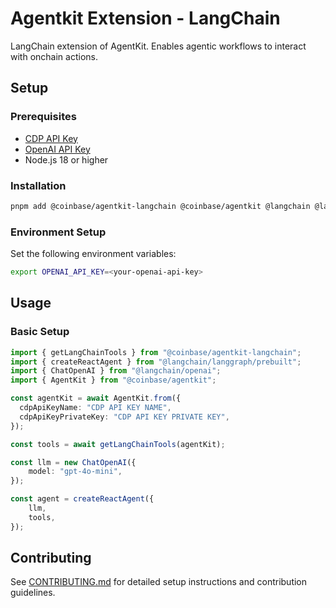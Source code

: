 # Agentkit Extension - LangChain

LangChain extension of AgentKit. Enables agentic workflows to interact with onchain actions.

## Setup

### Prerequisites

- [CDP API Key](https://portal.cdp.coinbase.com/access/api)
- [OpenAI API Key](https://platform.openai.com/docs/quickstart#create-and-export-an-api-key)
- Node.js 18 or higher

### Installation

```bash
pnpm add @coinbase/agentkit-langchain @coinbase/agentkit @langchain @langchain/langgraph @langchain/openai
```

### Environment Setup

Set the following environment variables:

```bash
export OPENAI_API_KEY=<your-openai-api-key>
```

## Usage

### Basic Setup

```typescript
import { getLangChainTools } from "@coinbase/agentkit-langchain";
import { createReactAgent } from "@langchain/langgraph/prebuilt";
import { ChatOpenAI } from "@langchain/openai";
import { AgentKit } from "@coinbase/agentkit";

const agentKit = await AgentKit.from({
  cdpApiKeyName: "CDP API KEY NAME",
  cdpApiKeyPrivateKey: "CDP API KEY PRIVATE KEY",
});

const tools = await getLangChainTools(agentKit);

const llm = new ChatOpenAI({
    model: "gpt-4o-mini",
});

const agent = createReactAgent({
    llm,
    tools,
});
```

## Contributing

See [CONTRIBUTING.md](../../../CONTRIBUTING.md) for detailed setup instructions and contribution guidelines.
